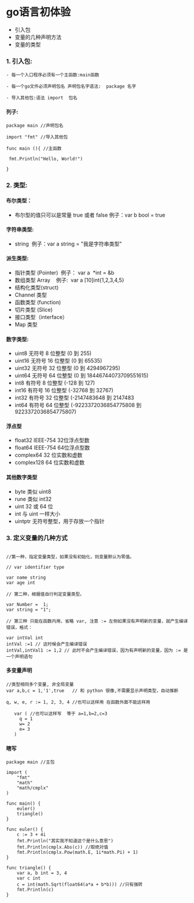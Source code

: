 # go语言初体验

- 引入包
- 变量的几种声明方法
- 变量的类型

### 1. 引入包:

```
- 每一个入口程序必须有一个主函数:main函数

- 每一个go文件必须声明包名 声明包名字语法:  package 名字

- 导入其他包:语法 import  包名
```

#### 列子:

```
package main //声明包名

import "fmt" //导入其他包

func main (){ //主函数

 fmt.Println("Hello, World!")

}
```

### 2. 类型:

#### 布尔类型：


- 布尔型的值只可以是常量 true 或者 false 例子：var b bool = true

#### 字符串类型:


- string  例子：var a string = "我是字符串类型"

#### 派生类型:


- 指针类型 (Pointer)  例子： var a  *int = &b
- 数组类型 Array    例子:  var a [10]int{1,2,3,4,5}
- 结构化类型(struct)
- Channel 类型
- 函数类型 (function)
- 切片类型 (Slice)
- 接口类型（interface）
- Map 类型

#### 数字类型:


- uint8 无符号 8 位整型 (0 到 255)
- uint16 无符号 16 位整型 (0 到 65535)
- uint32 无符号 32 位整型 (0 到 4294967295)
- uint64 无符号 64 位整型 (0 到 18446744073709551615)
- int8 有符号 8 位整型 (-128 到 127)
- int16 有符号 16 位整型 (-32768 到 32767)
- int32 有符号 32 位整型 (-2147483648 到 2147483
- int64 有符号 64 位整型 (-9223372036854775808 到 9223372036854775807)


 #### 浮点型




- float32 IEEE-754 32位浮点型数
- float64 IEEE-754 64位浮点型数
- complex64 32 位实数和虚数
- complex128 64 位实数和虚数

#### 其他数字类型


- byte 类似 uint8
- rune 类似 int32
- uint 32 或 64 位
- int 与 uint 一样大小
- uintptr 无符号整型，用于存放一个指针

### 3. 定义变量的几种方式

```

//第一种，指定变量类型，如果没有初始化，则变量默认为零值。

// var identifier type

var name string
var age int

// 第二种，根据值自行判定变量类型。

var Number =  1;
var string = "1";

// 第三种 只能在函数内用，省略 var, 注意 := 左侧如果没有声明新的变量，就产生编译错误，格式： 

var intVal int 
intVal :=1 // 这时候会产生编译错误
intVal,intVal1 := 1,2 // 此时不会产生编译错误，因为有声明新的变量，因为 := 是一个声明语句
```

#### 多变量声明

```
//类型相同多个变量, 非全局变量
var a,b,c = 1,'1',true   // 和 python 很像,不需要显示声明类型，自动推断

q, w, e, r := 1, 2, 3, 4 //也可以这样用 在函数外面不能这样用

   var ( //也可以这样写  等于 a=1,b=2,c=3
   	 q = 1
   	 w= 2
   	 e= 3
   )
```

#### 瞎写

```
package main //主包

import (
	"fmt"
	"math"
	"math/cmplx"
)

func main() {
	euler()
	triangle()
}

func euler() {
	c := 3 + 4i
	fmt.Println("其实我不知道这个是什么意思")
	fmt.Println(cmplx.Abs(c)) //取绝对值
	fmt.Println(cmplx.Pow(math.E, 1i*math.Pi) + 1)
}

func triangle() {
	var a, b int = 3, 4
	var c int
	c = int(math.Sqrt(float64(a*a + b*b))) //只有强转
	fmt.Println(c)
}
```
